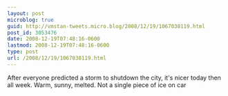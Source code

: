 ```yaml
---
layout: post
microblog: true
guid: http://vmstan-tweets.micro.blog/2008/12/19/1067038119.html
post_id: 3053476
date: 2008-12-19T07:48:16-0600
lastmod: 2008-12-19T07:48:16-0600
type: post
url: /2008/12/19/1067038119.html
---
```

After everyone predicted a storm to shutdown the city, it's nicer today then all week. Warm, sunny, melted. Not a single piece of ice on car
